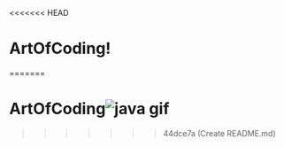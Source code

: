 <<<<<<< HEAD
# ArtOfCoding!
=======
# ArtOfCoding![java gif](https://user-images.githubusercontent.com/16705683/161378632-e6ae5baf-cdfc-41b9-a9ff-f48386ce9ba0.gif)
>>>>>>> 44dce7a (Create README.md)
